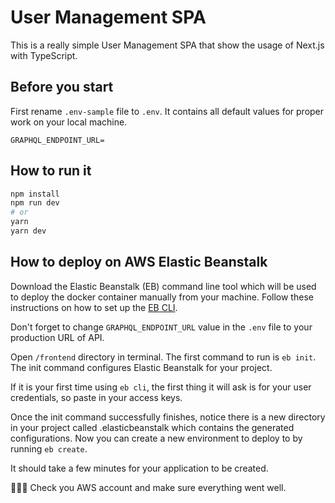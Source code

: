 # User Management SPA

This is a really simple User Management SPA that show the usage of Next.js with TypeScript.

## Before you start

First rename `.env-sample` file to `.env`. It contains all default values for proper work on your local machine.

```
GRAPHQL_ENDPOINT_URL=
```

## How to run it

```bash
npm install
npm run dev
# or
yarn
yarn dev
```

## How to deploy on AWS Elastic Beanstalk

Download the Elastic Beanstalk (EB) command line tool which will be used to deploy the docker container manually from your machine. Follow these instructions on how to set up the [EB CLI](https://docs.aws.amazon.com/elasticbeanstalk/latest/dg/eb-cli3-install.html).

Don't forget to change `GRAPHQL_ENDPOINT_URL` value in the `.env` file to your production URL of API.

Open `/frontend` directory in terminal. The first command to run is `eb init`. The init command configures Elastic Beanstalk for your project.

If it is your first time using `eb cli`, the first thing it will ask is for your user credentials, so paste in your access keys.

Once the init command successfully finishes, notice there is a new directory in your project called .elasticbeanstalk which contains the generated configurations. Now you can create a new environment to deploy to by running `eb create`.

It should take a few minutes for your application to be created.

🎉🎉🎉 Check you AWS account and make sure everything went well.
